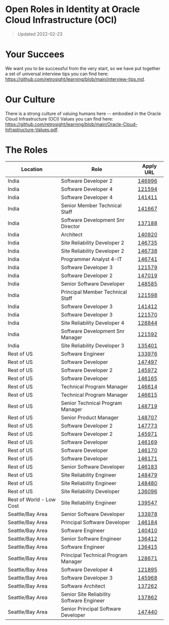# Open Roles in Identity at Oracle Cloud Infrastructure (OCI)

> Updated 2022-02-23

# Your Succees

We want you to be successful from the very start, so we have put together a set of universal interview tips you can find here: https://github.com/retrosight/learning/blob/main/interview-tips.md.

# Our Culture

There is a strong culture of valuing humans here -- embodied in the Oracle Cloud Infrastructure (OCI) Values you can find here: https://github.com/retrosight/learning/blob/main/Oracle-Cloud-Infrastructure-Values.pdf.

# The Roles

Location|Role|Apply URL
---|---|---
India|Software Developer 2|[146996](https://eeho.fa.us2.oraclecloud.com/hcmUI/CandidateExperience/en/sites/CX_1/job/146996)
India|Software Developer 4|[121594](https://eeho.fa.us2.oraclecloud.com/hcmUI/CandidateExperience/en/sites/CX_1/job/121594)
India|Software Developer 4|[141411](https://eeho.fa.us2.oraclecloud.com/hcmUI/CandidateExperience/en/sites/CX_1/job/141411)
India|Senior Member Technical Staff|[141667](https://eeho.fa.us2.oraclecloud.com/hcmUI/CandidateExperience/en/sites/CX_1/job/141667)
India|Software Development Snr Director|[137188](https://eeho.fa.us2.oraclecloud.com/hcmUI/CandidateExperience/en/sites/CX_1/job/137188)
India|Architect|[140920](https://eeho.fa.us2.oraclecloud.com/hcmUI/CandidateExperience/en/sites/CX_1/job/140920)
India|Site Reliability Developer 2|[146735](https://eeho.fa.us2.oraclecloud.com/hcmUI/CandidateExperience/en/sites/CX_1/job/146735)
India|Site Reliability Developer 2|[146738](https://eeho.fa.us2.oraclecloud.com/hcmUI/CandidateExperience/en/sites/CX_1/job/146738)
India|Programmer Analyst 4-IT|[146741](https://eeho.fa.us2.oraclecloud.com/hcmUI/CandidateExperience/en/sites/CX_1/job/146741)
India|Software Developer 3|[121579](https://eeho.fa.us2.oraclecloud.com/hcmUI/CandidateExperience/en/sites/CX_1/job/121579)
India|Software Developer 2|[147019](https://eeho.fa.us2.oraclecloud.com/hcmUI/CandidateExperience/en/sites/CX_1/job/147019)
India|Senior Software Developer|[148585](https://eeho.fa.us2.oraclecloud.com/hcmUI/CandidateExperience/en/sites/CX_1/job/148585)
India|Principal Member Technical Staff|[121598](https://eeho.fa.us2.oraclecloud.com/hcmUI/CandidateExperience/en/sites/CX_1/job/121598)
India|Software Developer 3|[141412](https://eeho.fa.us2.oraclecloud.com/hcmUI/CandidateExperience/en/sites/CX_1/job/141412)
India|Software Developer 3|[121570](https://eeho.fa.us2.oraclecloud.com/hcmUI/CandidateExperience/en/sites/CX_1/job/121570)
India|Site Reliability Developer 4|[128844](https://eeho.fa.us2.oraclecloud.com/hcmUI/CandidateExperience/en/sites/CX_1/job/128844)
India|Software Development Snr Manager|[121592](https://eeho.fa.us2.oraclecloud.com/hcmUI/CandidateExperience/en/sites/CX_1/job/121592)
India|Site Reliability Developer 3|[135401](https://eeho.fa.us2.oraclecloud.com/hcmUI/CandidateExperience/en/sites/CX_1/job/135401)
Rest of US|Software Engineer|[133976](https://eeho.fa.us2.oraclecloud.com/hcmUI/CandidateExperience/en/sites/CX_1/job/133976)
Rest of US|Software Developer|[147497](https://eeho.fa.us2.oraclecloud.com/hcmUI/CandidateExperience/en/sites/CX_1/job/147497)
Rest of US|Software Developer 2|[145972](https://eeho.fa.us2.oraclecloud.com/hcmUI/CandidateExperience/en/sites/CX_1/job/145972)
Rest of US|Software Developer|[146165](https://eeho.fa.us2.oraclecloud.com/hcmUI/CandidateExperience/en/sites/CX_1/job/146165)
Rest of US|Technical Program Manager|[146614](https://eeho.fa.us2.oraclecloud.com/hcmUI/CandidateExperience/en/sites/CX_1/job/146614)
Rest of US|Technical Program Manager|[146615](https://eeho.fa.us2.oraclecloud.com/hcmUI/CandidateExperience/en/sites/CX_1/job/146615)
Rest of US|Senior Technical Program Manager|[148719](https://eeho.fa.us2.oraclecloud.com/hcmUI/CandidateExperience/en/sites/CX_1/job/148719)
Rest of US|Senior Product Manager|[148707](https://eeho.fa.us2.oraclecloud.com/hcmUI/CandidateExperience/en/sites/CX_1/job/148707)
Rest of US|Software Developer 2|[147773](https://eeho.fa.us2.oraclecloud.com/hcmUI/CandidateExperience/en/sites/CX_1/job/147773)
Rest of US|Software Developer 2|[145971](https://eeho.fa.us2.oraclecloud.com/hcmUI/CandidateExperience/en/sites/CX_1/job/145971)
Rest of US|Software Developer|[146169](https://eeho.fa.us2.oraclecloud.com/hcmUI/CandidateExperience/en/sites/CX_1/job/146169)
Rest of US|Software Developer|[146170](https://eeho.fa.us2.oraclecloud.com/hcmUI/CandidateExperience/en/sites/CX_1/job/146170)
Rest of US|Software Developer|[146171](https://eeho.fa.us2.oraclecloud.com/hcmUI/CandidateExperience/en/sites/CX_1/job/146171)
Rest of US|Senior Software Developer|[146183](https://eeho.fa.us2.oraclecloud.com/hcmUI/CandidateExperience/en/sites/CX_1/job/146183)
Rest of US|Site Reliability Engineer|[148479](https://eeho.fa.us2.oraclecloud.com/hcmUI/CandidateExperience/en/sites/CX_1/job/148479)
Rest of US|Site Reliability Engineer|[148480](https://eeho.fa.us2.oraclecloud.com/hcmUI/CandidateExperience/en/sites/CX_1/job/148480)
Rest of US|Site Reliability Developer|[136096](https://eeho.fa.us2.oraclecloud.com/hcmUI/CandidateExperience/en/sites/CX_1/job/136096)
Rest of World - Low Cost|Site Reliability Engineer|[139547](https://eeho.fa.us2.oraclecloud.com/hcmUI/CandidateExperience/en/sites/CX_1/job/139547)
Seattle/Bay Area|Senior Software Developer|[133978](https://eeho.fa.us2.oraclecloud.com/hcmUI/CandidateExperience/en/sites/CX_1/job/133978)
Seattle/Bay Area|Principal Software Developer|[146184](https://eeho.fa.us2.oraclecloud.com/hcmUI/CandidateExperience/en/sites/CX_1/job/146184)
Seattle/Bay Area|Software Engineer|[140410](https://eeho.fa.us2.oraclecloud.com/hcmUI/CandidateExperience/en/sites/CX_1/job/140410)
Seattle/Bay Area|Senior Software Engineer|[136412](https://eeho.fa.us2.oraclecloud.com/hcmUI/CandidateExperience/en/sites/CX_1/job/136412)
Seattle/Bay Area|Software Engineer|[136415](https://eeho.fa.us2.oraclecloud.com/hcmUI/CandidateExperience/en/sites/CX_1/job/136415)
Seattle/Bay Area|Principal Technical Program Manager|[128671](https://eeho.fa.us2.oraclecloud.com/hcmUI/CandidateExperience/en/sites/CX_1/job/128671)
Seattle/Bay Area|Software Developer 4|[121895](https://eeho.fa.us2.oraclecloud.com/hcmUI/CandidateExperience/en/sites/CX_1/job/121895)
Seattle/Bay Area|Software Developer 3|[145968](https://eeho.fa.us2.oraclecloud.com/hcmUI/CandidateExperience/en/sites/CX_1/job/145968)
Seattle/Bay Area|Software Architect|[137262](https://eeho.fa.us2.oraclecloud.com/hcmUI/CandidateExperience/en/sites/CX_1/job/137262)
Seattle/Bay Area|Senior Site Reliability Software Engineer|[137862](https://eeho.fa.us2.oraclecloud.com/hcmUI/CandidateExperience/en/sites/CX_1/job/137862)
Seattle/Bay Area|Senior Principal Software Developer|[147440](https://eeho.fa.us2.oraclecloud.com/hcmUI/CandidateExperience/en/sites/CX_1/job/147440)
